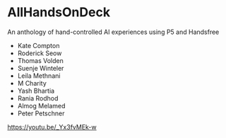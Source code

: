 # AllHandsOnDeck
An anthology of hand-controlled AI experiences using P5 and Handsfree

* Kate Compton 
* Roderick Seow
* Thomas Volden
* Suenje Winteler
* Leila Methnani
* M Charity
* Yash Bhartia
* Rania Rodhod
* Almog Melamed
* Peter Petschner

https://youtu.be/_Yx3fvMEk-w
